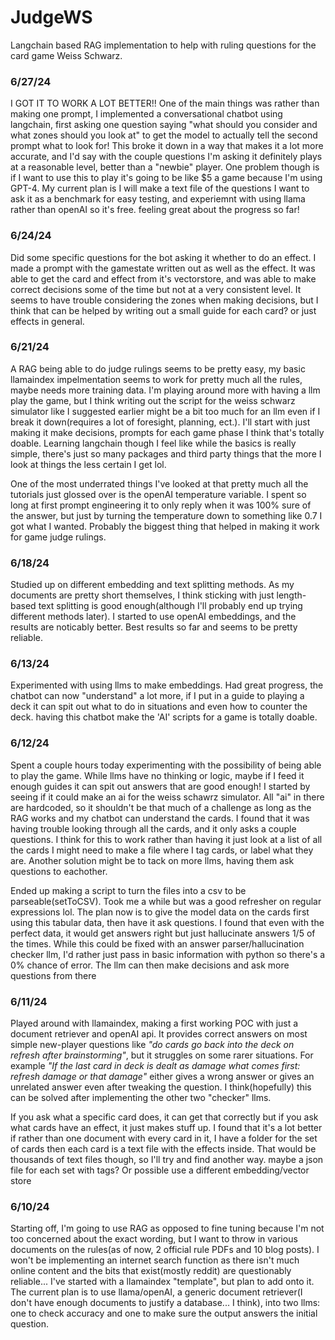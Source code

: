 # JudgeWS
Langchain based RAG implementation to help with ruling questions for the card game Weiss Schwarz. 
### 6/27/24
I GOT IT TO WORK A LOT BETTER!! One of the main things was rather than making one prompt, I implemented a conversational chatbot using langchain, first asking one question saying "what should you consider and what zones should you look at" to get the model to actually tell the second prompt what to look for! This broke it down in a way that makes it a lot more accurate, and I'd say with the couple questions I'm asking it definitely plays at a reasonable level, better than a "newbie" player. One problem though is if I want to use this to play it's going to be like $5 a game because I'm using GPT-4. My current plan is I will make a text file of the questions I want to ask it as a benchmark for easy testing, and experiemnt with using llama rather than openAI so it's free. feeling great about the progress so far!
### 6/24/24
Did some specific questions for the bot asking it whether to do an effect. I made a prompt with the gamestate written out as well as the effect. It was able to get the card and effect from it's vectorstore, and was able to make correct decisions some of the time but not at a very consistent level. It seems to have trouble considering the zones when making decisions, but I think that can be helped by writing out a small guide for each card? or just effects in general.
### 6/21/24
A RAG being able to do judge rulings seems to be pretty easy, my basic llamaindex impelmentation seems to work for pretty much all the rules, maybe needs more training data. I'm playing around more with having a llm play the game, but I think writing out the script for the weiss schwarz simulator like I suggested earlier might be a bit too much for an llm even if I break it down(requires a lot of foresight, planning, ect.). I'll start with just making it make decisions, prompts for each game phase I think that's totally doable. Learning langchain though I feel like while the basics is really simple, there's just so many packages and third party things that the more I look at things the less certain I get lol. 

One of the most underrated things I've looked at that pretty much all the tutorials just glossed over is the openAI temperature variable. I spent so long at first prompt engineering it to only reply when it was 100% sure of the answer, but just by turning the temperature down to something like 0.7 I got what I wanted. Probably the biggest thing that helped in making it work for game judge rulings.
### 6/18/24
Studied up on different embedding and text splitting methods. As my documents are pretty short themselves, I think sticking with just length-based text splitting is good enough(although I'll probably end up trying different methods later). I started to use openAI embeddings, and the results are noticably better. Best results so far and seems to be pretty reliable. 
### 6/13/24
Experimented with using llms to make embeddings. Had great progress, the chatbot can now "understand" a lot more, if I put in a guide to playing a deck it can spit out what to do in situations and even how to counter the deck. having this chatbot make the 'AI' scripts for a game is totally doable.
### 6/12/24
Spent a couple hours today experimenting with the possibility of being able to play the game. While llms have no thinking or logic, maybe if I feed it enough guides it can spit out answers that are good enough! I started by seeing if it could make an ai for the weiss schawrz simulator. All "ai" in there are hardcoded, so it shouldn't be that much of a challenge as long as the RAG works and my chatbot can understand the cards. I found that it was having trouble looking through all the cards, and it only asks a couple questions. I think for this to work rather than having it just look at a list of all the cards I might need to make a file where I tag cards, or label what they are. Another solution might be to tack on more llms, having them ask questions to eachother. 

Ended up making a script to turn the files into a csv to be parseable(setToCSV). Took me a while but was a good refresher on regular expressions lol. The plan now is to give the model data on the cards first using this tabular data, then have it ask questions. I found that even with the perfect data, it would get answers right but just hallucinate answers 1/5 of the times. While this could be fixed with an answer parser/hallucination checker llm, I'd rather just pass in basic information with python so there's a 0% chance of error. The llm can then make decisions and ask more questions from there
### 6/11/24
Played around with llamaindex, making a first working POC with just a document retriever and openAI api. It provides correct answers on most simple new-player questions like *"do cards go back into the deck on refresh after brainstorming"*, but it struggles on some rarer situations. For example *"If the last card in deck is dealt as damage what comes first: refresh damage or that damage"* either gives a wrong answer or gives an unrelated answer even after tweaking the question. I think(hopefully) this can be solved after implementing the other two "checker" llms.

If you ask what a specific card does, it can get that correctly but if you ask what cards have an effect, it just makes stuff up. I found that it's a lot better if rather than one document with every card in it, I have a folder for the set of cards then each card is a text file with the effects inside. That would be thousands of text files though, so I'll try and find another way. maybe a json file for each set with tags? Or possible use a different embedding/vector store
###  6/10/24
Starting off, I'm going to use RAG as opposed to fine tuning because I'm not too concerned about the exact wording, but I want to throw in various documents on the rules(as of now, 2 official rule PDFs and 10 blog posts). I won't be implementing an internet search function as there isn't much online content and the bits that exist(mostly reddit) are questionably reliable... I've started with a llamaindex "template", but plan to add onto it. The current plan is to use llama/openAI, a generic document retriever(I don't have enough documents to justify a database... I think), into two llms: one to check accuracy and one to make sure the output answers the initial question.
